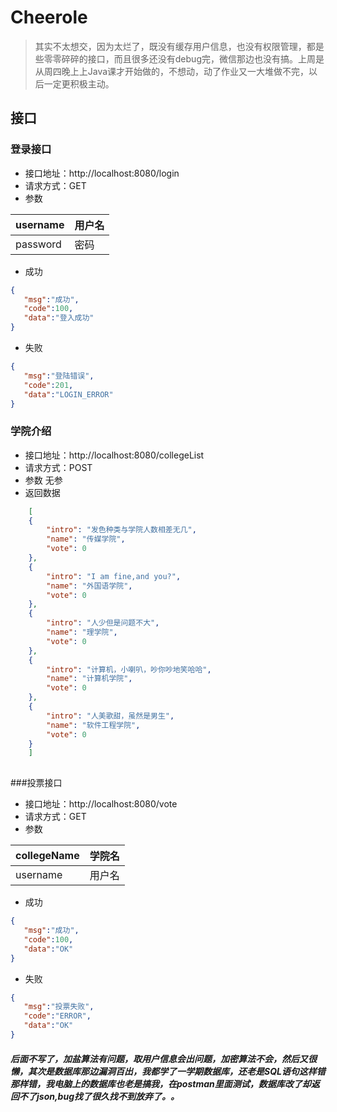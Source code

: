 # Cheerole
> 其实不太想交，因为太烂了，既没有缓存用户信息，也没有权限管理，都是些零零碎碎的接口，而且很多还没有debug完，微信那边也没有搞。上周是从周四晚上上Java课才开始做的，不想动，动了作业又一大堆做不完，以后一定更积极主动。
## 接口 ##
 ### 登录接口 ###  
   + 接口地址：http://localhost:8080/login
   + 请求方式：GET
   + 参数
   
| username | 用户名 |
| -------- | ------ |
| password | 密码   |
  

   + 成功  
   ```json
   {
      "msg":"成功",
      "code":100,
      "data":"登入成功"
   }
   
   ```
   + 失败
   ```json
   {
      "msg":"登陆错误",
      "code":201,
      "data":"LOGIN_ERROR"
   }
   
   ```
   
### 学院介绍 ###
+ 接口地址：http://localhost:8080/collegeList
+ 请求方式：POST
+ 参数    无参
+ 返回数据
```json
    [
    {
        "intro": "发色种类与学院人数相差无几",
        "name": "传媒学院",
        "vote": 0
    },
    {
        "intro": "I am fine,and you?",
        "name": "外国语学院",
        "vote": 0
    },
    { 
        "intro": "人少但是问题不大",
        "name": "理学院",
        "vote": 0
    },
    {
        "intro": "计算机，小喇叭，吵你吵地笑哈哈",
        "name": "计算机学院",
        "vote": 0
    },
    {
        "intro": "人美歌甜，虽然是男生",
        "name": "软件工程学院",
        "vote": 0
    }
    ]
    
```
###投票接口
+ 接口地址：http://localhost:8080/vote
+ 请求方式：GET
+ 参数

| collegeName | 学院名 |
| ----------- | ----- |
| username    | 用户名 |
    
+ 成功
```json
{
   "msg":"成功",
   "code":100,
   "data":"OK"
}
```
+ 失败
```json
{
   "msg":"投票失败",
   "code":"ERROR",
   "data":"OK"
}

```
   ##### 后面不写了，加盐算法有问题，取用户信息会出问题，加密算法不会，然后又很懒，其次是数据库那边漏洞百出，我都学了一学期数据库，还老是SQL语句这样错那样错，我电脑上的数据库也老是搞我，在postman里面测试，数据库改了却返回不了json,bug找了很久找不到放弃了。。   
       
       
       
       
    
   
   
   
   
